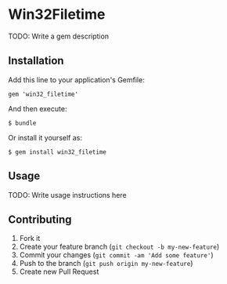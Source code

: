 # Win32Filetime

TODO: Write a gem description

## Installation

Add this line to your application's Gemfile:

    gem 'win32_filetime'

And then execute:

    $ bundle

Or install it yourself as:

    $ gem install win32_filetime

## Usage

TODO: Write usage instructions here

## Contributing

1. Fork it
2. Create your feature branch (`git checkout -b my-new-feature`)
3. Commit your changes (`git commit -am 'Add some feature'`)
4. Push to the branch (`git push origin my-new-feature`)
5. Create new Pull Request
